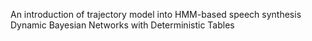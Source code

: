 An introduction of trajectory model into HMM-based speech synthesis
Dynamic Bayesian Networks with Deterministic Tables